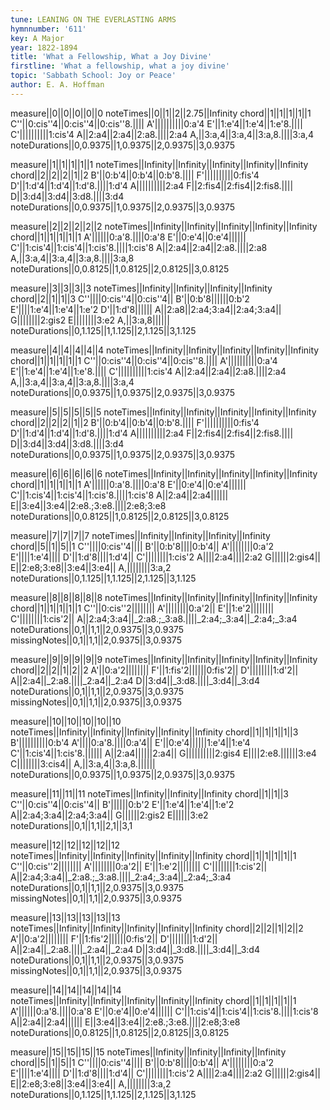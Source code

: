 ```yaml
---
tune: LEANING ON THE EVERLASTING ARMS
hymnnumber: '611'
key: A Major
year: 1822-1894
title: 'What a Fellowship, What a Joy Divine'
firstline: 'What a fellowship, what a joy divine'
topic: 'Sabbath School: Joy or Peace'
author: E. A. Hoffman
---
```

measure||0||0||0||0||0
noteTimes||0||1||2||2.75||Infinity
chord||1||1||1||1||1
C''||0:cis''4||0:cis''4||0:cis''8.||||
A'||||||||||0:a'4
E'||1:e'4||1:e'4||1:e'8.||||
C'||||||||||1:cis'4
A||2:a4||2:a4||2:a8.||||2:a4
A,||3:a,4||3:a,4||3:a,8.||||3:a,4
noteDurations||0,0.9375||1,0.9375||2,0.9375||3,0.9375

measure||1||1||1||1||1
noteTimes||Infinity||Infinity||Infinity||Infinity||Infinity
chord||2||2||2||1||2
B'||0:b'4||0:b'4||0:b'8.||||
F'||||||||||0:fis'4
D'||1:d'4||1:d'4||1:d'8.||||1:d'4
A||||||||||2:a4
F||2:fis4||2:fis4||2:fis8.||||
D||3:d4||3:d4||3:d8.||||3:d4
noteDurations||0,0.9375||1,0.9375||2,0.9375||3,0.9375

measure||2||2||2||2||2
noteTimes||Infinity||Infinity||Infinity||Infinity||Infinity
chord||1||1||1||1||1
A'||||||0:a'8.||||0:a'8
E'||0:e'4||0:e'4||||||
C'||1:cis'4||1:cis'4||1:cis'8.||||1:cis'8
A||2:a4||2:a4||2:a8.||||2:a8
A,||3:a,4||3:a,4||3:a,8.||||3:a,8
noteDurations||0,0.8125||1,0.8125||2,0.8125||3,0.8125

measure||3||3||3||3
noteTimes||Infinity||Infinity||Infinity||Infinity
chord||2||1||1||3
C''||||0:cis''4||0:cis''4||
B'||0:b'8||||||0:b'2
E'||||1:e'4||1:e'4||1:e'2
D'||1:d'8||||||
A||2:a8||2:a4;3:a4||2:a4;3:a4||
G||||||||2:gis2
E||||||||3:e2
A,||3:a,8||||||
noteDurations||0,1.125||1,1.125||2,1.125||3,1.125

measure||4||4||4||4||4
noteTimes||Infinity||Infinity||Infinity||Infinity||Infinity
chord||1||1||1||1||1
C''||0:cis''4||0:cis''4||0:cis''8.||||
A'||||||||||0:a'4
E'||1:e'4||1:e'4||1:e'8.||||
C'||||||||||1:cis'4
A||2:a4||2:a4||2:a8.||||2:a4
A,||3:a,4||3:a,4||3:a,8.||||3:a,4
noteDurations||0,0.9375||1,0.9375||2,0.9375||3,0.9375

measure||5||5||5||5||5
noteTimes||Infinity||Infinity||Infinity||Infinity||Infinity
chord||2||2||2||1||2
B'||0:b'4||0:b'4||0:b'8.||||
F'||||||||||0:fis'4
D'||1:d'4||1:d'4||1:d'8.||||1:d'4
A||||||||||2:a4
F||2:fis4||2:fis4||2:fis8.||||
D||3:d4||3:d4||3:d8.||||3:d4
noteDurations||0,0.9375||1,0.9375||2,0.9375||3,0.9375

measure||6||6||6||6||6
noteTimes||Infinity||Infinity||Infinity||Infinity||Infinity
chord||1||1||1||1||1
A'||||||0:a'8.||||0:a'8
E'||0:e'4||0:e'4||||||
C'||1:cis'4||1:cis'4||1:cis'8.||||1:cis'8
A||2:a4||2:a4||||||
E||3:e4||3:e4||2:e8.;3:e8.||||2:e8;3:e8
noteDurations||0,0.8125||1,0.8125||2,0.8125||3,0.8125

measure||7||7||7||7
noteTimes||Infinity||Infinity||Infinity||Infinity
chord||5||1||5||1
C''||||0:cis''4||||
B'||0:b'8||||0:b'4||
A'||||||||0:a'2
E'||||1:e'4||||
D'||1:d'8||||1:d'4||
C'||||||||1:cis'2
A||||2:a4||||2:a2
G||||||2:gis4||
E||2:e8;3:e8||3:e4||3:e4||
A,||||||||3:a,2
noteDurations||0,1.125||1,1.125||2,1.125||3,1.125

measure||8||8||8||8||8
noteTimes||Infinity||Infinity||Infinity||Infinity||Infinity
chord||1||1||1||1||1
C''||0:cis''2||||||||
A'||||||||0:a'2||
E'||1:e'2||||||||
C'||||||||1:cis'2||
A||2:a4;3:a4||_2:a8.;_3:a8.||||_2:a4;_3:a4||_2:a4;_3:a4
noteDurations||0,1||1,1||2,0.9375||3,0.9375
missingNotes||0,1||1,1||2,0.9375||3,0.9375

measure||9||9||9||9||9
noteTimes||Infinity||Infinity||Infinity||Infinity||Infinity
chord||2||2||1||2||2
A'||0:a'2||||||||
F'||1:fis'2||||||0:fis'2||
D'||||||||1:d'2||
A||2:a4||_2:a8.||||_2:a4||_2:a4
D||3:d4||_3:d8.||||_3:d4||_3:d4
noteDurations||0,1||1,1||2,0.9375||3,0.9375
missingNotes||0,1||1,1||2,0.9375||3,0.9375

measure||10||10||10||10||10
noteTimes||Infinity||Infinity||Infinity||Infinity||Infinity
chord||1||1||1||1||3
B'||||||||||0:b'4
A'||||0:a'8.||||0:a'4||
E'||0:e'4||||||1:e'4||1:e'4
C'||1:cis'4||1:cis'8.||||||
A||2:a4||||||2:a4||
G||||||||||2:gis4
E||||2:e8.||||||3:e4
C||||||||3:cis4||
A,||3:a,4||3:a,8.||||||
noteDurations||0,0.9375||1,0.9375||2,0.9375||3,0.9375

measure||11||11||11
noteTimes||Infinity||Infinity||Infinity
chord||1||1||3
C''||0:cis''4||0:cis''4||
B'||||||0:b'2
E'||1:e'4||1:e'4||1:e'2
A||2:a4;3:a4||2:a4;3:a4||
G||||||2:gis2
E||||||3:e2
noteDurations||0,1||1,1||2,1||3,1

measure||12||12||12||12||12
noteTimes||Infinity||Infinity||Infinity||Infinity||Infinity
chord||1||1||1||1||1
C''||0:cis''2||||||||
A'||||||||0:a'2||
E'||1:e'2||||||||
C'||||||||1:cis'2||
A||2:a4;3:a4||_2:a8.;_3:a8.||||_2:a4;_3:a4||_2:a4;_3:a4
noteDurations||0,1||1,1||2,0.9375||3,0.9375
missingNotes||0,1||1,1||2,0.9375||3,0.9375

measure||13||13||13||13||13
noteTimes||Infinity||Infinity||Infinity||Infinity||Infinity
chord||2||2||1||2||2
A'||0:a'2||||||||
F'||1:fis'2||||||0:fis'2||
D'||||||||1:d'2||
A||2:a4||_2:a8.||||_2:a4||_2:a4
D||3:d4||_3:d8.||||_3:d4||_3:d4
noteDurations||0,1||1,1||2,0.9375||3,0.9375
missingNotes||0,1||1,1||2,0.9375||3,0.9375

measure||14||14||14||14||14
noteTimes||Infinity||Infinity||Infinity||Infinity||Infinity
chord||1||1||1||1||1
A'||||||0:a'8.||||0:a'8
E'||0:e'4||0:e'4||||||
C'||1:cis'4||1:cis'4||1:cis'8.||||1:cis'8
A||2:a4||2:a4||||||
E||3:e4||3:e4||2:e8.;3:e8.||||2:e8;3:e8
noteDurations||0,0.8125||1,0.8125||2,0.8125||3,0.8125

measure||15||15||15||15
noteTimes||Infinity||Infinity||Infinity||Infinity
chord||5||1||5||1
C''||||0:cis''4||||
B'||0:b'8||||0:b'4||
A'||||||||0:a'2
E'||||1:e'4||||
D'||1:d'8||||1:d'4||
C'||||||||1:cis'2
A||||2:a4||||2:a2
G||||||2:gis4||
E||2:e8;3:e8||3:e4||3:e4||
A,||||||||3:a,2
noteDurations||0,1.125||1,1.125||2,1.125||3,1.125

